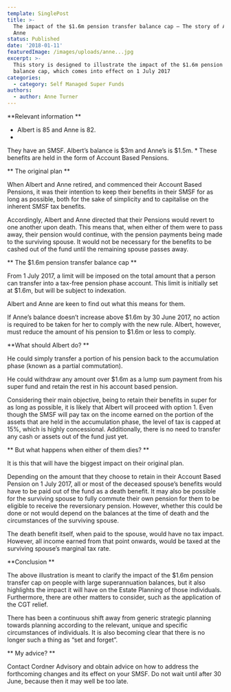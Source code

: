 ```yaml
---
template: SinglePost
title: >-
  The impact of the $1.6m pension transfer balance cap – The story of Albert and
  Anne
status: Published
date: '2018-01-11'
featuredImage: /images/uploads/anne...jpg
excerpt: >-
  This story is designed to illustrate the impact of the $1.6m pension transfer
  balance cap, which comes into effect on 1 July 2017
categories:
  - category: Self Managed Super Funds
authors:
  - author: Anne Turner
---
```

**Relevant information**

* Albert is 85 and Anne is 82.
* They have an SMSF. Albert’s balance is $3m and Anne’s is $1.5m.
* These benefits are held in the form of Account Based Pensions.

**The original plan**

When Albert and Anne retired, and commenced their Account Based Pensions, it was their intention to keep their benefits in their SMSF for as long as possible, both for the sake of simplicity and to capitalise on the inherent SMSF tax benefits.

Accordingly, Albert and Anne directed that their Pensions would revert to one another upon death. This means that, when either of them were to pass away, their pension would continue, with the pension payments being made to the surviving spouse. It would not be necessary for the benefits to be cashed out of the fund until the remaining spouse passes away.

**The $1.6m pension transfer balance cap**

From 1 July 2017, a limit will be imposed on the total amount that a person can transfer into a tax-free pension phase account. This limit is initially set at $1.6m, but will be subject to indexation.

Albert and Anne are keen to find out what this means for them.

If Anne’s balance doesn’t increase above $1.6m by 30 June 2017, no action is required to be taken for her to comply with the new rule. Albert, however, must reduce the amount of his pension to $1.6m or less to comply.

**What should Albert do?**

He could simply transfer a portion of his pension back to the accumulation phase (known as a partial commutation).

He could withdraw any amount over $1.6m as a lump sum payment from his super fund and retain the rest in his account based pension.

Considering their main objective, being to retain their benefits in super for as long as possible, it is likely that Albert will proceed with option 1. Even though the SMSF will pay tax on the income earned on the portion of the assets that are held in the accumulation phase, the level of tax is capped at 15%, which is highly concessional. Additionally, there is no need to transfer any cash or assets out of the fund just yet.

**But what happens when either of them dies?**

It is this that will have the biggest impact on their original plan.

Depending on the amount that they choose to retain in their Account Based Pension on 1 July 2017, all or most of the deceased spouse’s benefits would have to be paid out of the fund as a death benefit. It may also be possible for the surviving spouse to fully commute their own pension for them to be eligible to receive the reversionary pension. However, whether this could be done or not would depend on the balances at the time of death and the circumstances of the surviving spouse.

The death benefit itself, when paid to the spouse, would have no tax impact. However, all income earned from that point onwards, would be taxed at the surviving spouse’s marginal tax rate.

**Conclusion**

The above illustration is meant to clarify the impact of the $1.6m pension transfer cap on people with large superannuation balances, but it also highlights the impact it will have on the Estate Planning of those individuals. Furthermore, there are other matters to consider, such as the application of the CGT relief.

There has been a continuous shift away from generic strategic planning towards planning according to the relevant, unique and specific circumstances of individuals. It is also becoming clear that there is no longer such a thing as “set and forget”.

**My advice?**

Contact Cordner Advisory and obtain advice on how to address the forthcoming changes and its effect on your SMSF. Do not wait until after 30 June, because then it may well be too late.
